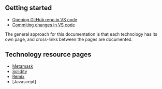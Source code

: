 ## Getting started

* [Opening GitHub repo in VS code](https://docs.microsoft.com/en-us/visualstudio/get-started/tutorial-open-project-from-repo?view=vs-2022)
* [Commiting changes in VS code](https://www.digitalocean.com/community/tutorials/how-to-use-git-integration-in-visual-studio-code)

The general approach for this documentation is that each technology has its own page, and cross-links between the pages are documented.

## Technology resource pages

* [Metamask](metamask.md)
* [Solidity](solidity.md)
* [Remix](remix.md)
* [Javascript]
